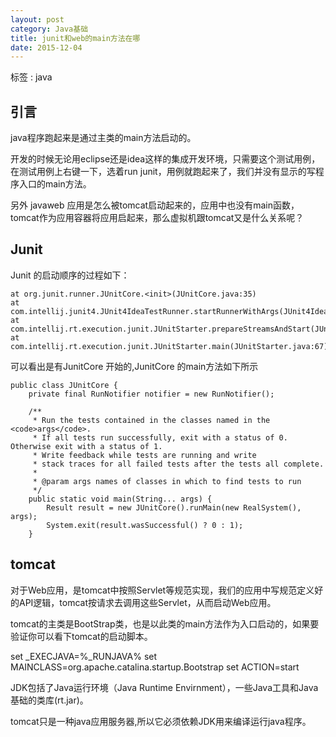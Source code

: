```yaml
---
layout: post
category: Java基础
title: junit和web的main方法在哪
date: 2015-12-04
---
```


标签 : java

## 引言

java程序跑起来是通过主类的main方法启动的。

开发的时候无论用eclipse还是idea这样的集成开发环境，只需要这个测试用例，在测试用例上右键一下，选着run junit，用例就跑起来了，我们并没有显示的写程序入口的main方法。

另外 javaweb 应用是怎么被tomcat启动起来的，应用中也没有main函数，tomcat作为应用容器将应用启起来，那么虚拟机跟tomcat又是什么关系呢？

## Junit

Junit 的启动顺序的过程如下：

>

    at org.junit.runner.JUnitCore.<init>(JUnitCore.java:35)
    at com.intellij.junit4.JUnit4IdeaTestRunner.startRunnerWithArgs(JUnit4IdeaTestRunner.java:59)
    at com.intellij.rt.execution.junit.JUnitStarter.prepareStreamsAndStart(JUnitStarter.java:211)
    at com.intellij.rt.execution.junit.JUnitStarter.main(JUnitStarter.java:67)

可以看出是有JunitCore 开始的,JunitCore 的main方法如下所示

>

    public class JUnitCore {
        private final RunNotifier notifier = new RunNotifier();

        /**
         * Run the tests contained in the classes named in the <code>args</code>.
         * If all tests run successfully, exit with a status of 0. Otherwise exit with a status of 1.
         * Write feedback while tests are running and write
         * stack traces for all failed tests after the tests all complete.
         *
         * @param args names of classes in which to find tests to run
         */
        public static void main(String... args) {
            Result result = new JUnitCore().runMain(new RealSystem(), args);
            System.exit(result.wasSuccessful() ? 0 : 1);
        }




## tomcat

对于Web应用，是tomcat中按照Servlet等规范实现，我们的应用中写规范定义好的API逻辑，tomcat按请求去调用这些Servlet，从而启动Web应用。

tomcat的主类是BootStrap类，也是以此类的main方法作为入口启动的，如果要验证你可以看下tomcat的启动脚本。

>
set _EXECJAVA=%_RUNJAVA%
set MAINCLASS=org.apache.catalina.startup.Bootstrap
set ACTION=start


JDK包括了Java运行环境（Java Runtime Envirnment），一些Java工具和Java基础的类库(rt.jar)。

tomcat只是一种java应用服务器,所以它必须依赖JDK用来编译运行java程序。



